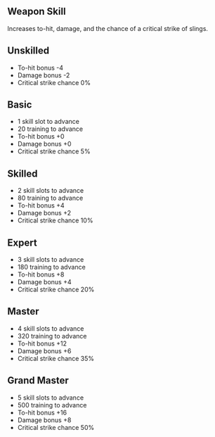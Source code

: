 ## Weapon Skill

Increases to-hit, damage, and the chance of a critical strike of slings.

## Unskilled

* To-hit bonus -4
* Damage bonus -2
* Critical strike chance 0%

## Basic

* 1 skill slot to advance
* 20 training to advance
* To-hit bonus +0
* Damage bonus +0
* Critical strike chance 5%

## Skilled

* 2 skill slots to advance
* 80 training to advance
* To-hit bonus +4
* Damage bonus +2
* Critical strike chance 10%

## Expert

* 3 skill slots to advance
* 180 training to advance
* To-hit bonus +8
* Damage bonus +4
* Critical strike chance 20%

## Master

* 4 skill slots to advance
* 320 training to advance
* To-hit bonus +12
* Damage bonus +6
* Critical strike chance 35%

## Grand Master

* 5 skill slots to advance
* 500 training to advance
* To-hit bonus +16
* Damage bonus +8
* Critical strike chance 50%
